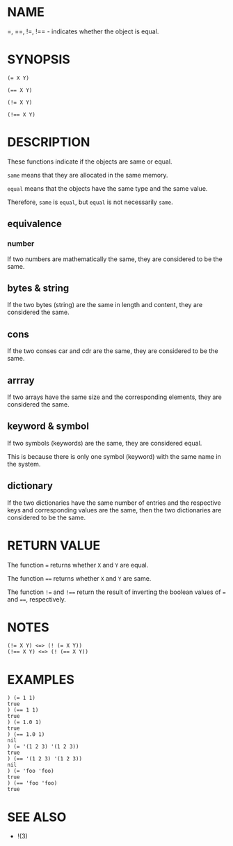 # NAME
=, ==, !=, !== - indicates whether the object is equal.

# SYNOPSIS

    (= X Y)
    
    (== X Y)
    
    (!= X Y)
    
    (!== X Y)

# DESCRIPTION
These functions indicate if the objects are same or equal.

`same` means that they are allocated in the same memory.

`equal` means that the objects have the same type and the same value.

Therefore, `same` is `equal`, but `equal` is not necessarily `same`.

## equivalence
### number
If two numbers are mathematically the same, they are considered to be the same.

## bytes & string
If the two bytes (string) are the same in length and content, they are considered the same.

## cons
If the two conses car and cdr are the same, they are considered to be the same.

## arrray
If two arrays have the same size and the corresponding elements, they are considered the same.

## keyword & symbol
If two symbols (keywords) are the same, they are considered equal.

This is because there is only one symbol (keyword) with the same name in the system.

## dictionary
If the two dictionaries have the same number of entries and the respective keys and corresponding values are the same, then the two dictionaries are considered to be the same.

# RETURN VALUE
The function `=` returns whether `X` and `Y` are equal.

The function `==` returns whether `X` and `Y` are same.

The function `!=` and `!==` return the result of inverting the boolean values of `=` and `==`, respectively.

# NOTES

    (!= X Y) <=> (! (= X Y))
    (!== X Y) <=> (! (== X Y))

# EXAMPLES

    ) (= 1 1)
    true
    ) (== 1 1)
    true
    ) (= 1.0 1)
    true
    ) (== 1.0 1)
    nil
    ) (= '(1 2 3) '(1 2 3))
    true
    ) (== '(1 2 3) '(1 2 3))
    nil
    ) (= 'foo 'foo)
    true
    ) (== 'foo 'foo)
    true

# SEE ALSO
- !(3)
